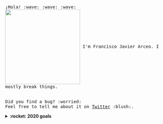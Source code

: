 <p>
  <samp>
    ¡Hola! :wave: :wave: :wave:
    <br>
    <img src="https://media.giphy.com/media/Cmr1OMJ2FN0B2/giphy.gif" width="240px" align="center">
    I'm Francisco Javier Arceo. I mostly break things.
    <br>
    <br><br>Did you find a bug? :worried: 
    <br>Feel free to tell me about it on <a href="https://twitter.com/franciscojarceo">Twitter</a> :blush:.
  </samp>
</p>

<details>
  <summary><b>:rocket: 2020 goals</b></summary>
  <ul>
    <li>Build more things</li>
    <li>Learn more things</li>
    <li>Break more things :)</li>
  </ul>
</details>
